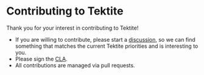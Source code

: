 # Contributing to Tektite

Thank you for your interest in contributing to Tektite!

* If you are willing to contribute, please start a [discussion](https://github.com/spirit-labs/tektite/discussions), so we can find something that matches the current Tektite priorities and is interesting to you.
* Please sign the [CLA](https://github.com/spirit-labs/tektite/wiki/Contributor-License-Agreement).
* All contributions are managed via pull requests.
